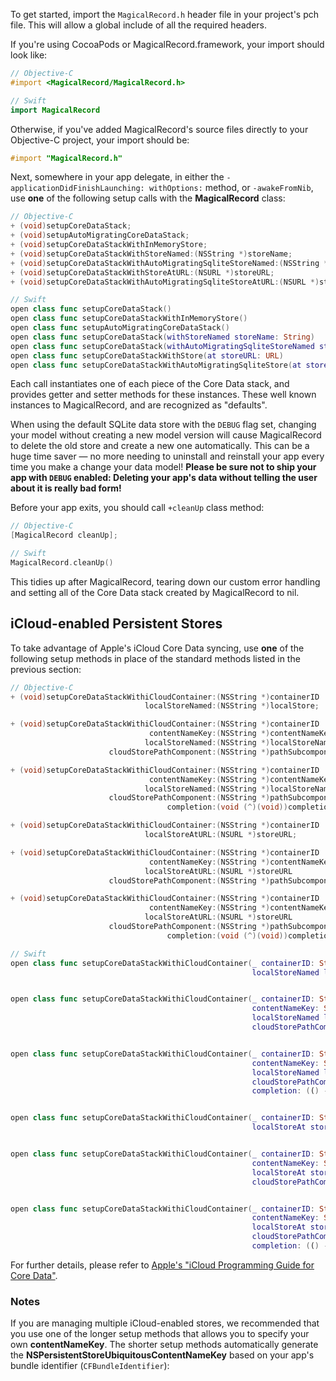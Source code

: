 To get started, import the `MagicalRecord.h` header file in your project's pch file. This will allow a global include of all the required headers.

If you're using CocoaPods or MagicalRecord.framework, your import should look like:

```objective-c
// Objective-C
#import <MagicalRecord/MagicalRecord.h>
```

```swift
// Swift
import MagicalRecord
```

Otherwise, if you've added MagicalRecord's source files directly to your Objective-C project, your import should be:

```objective-c
#import "MagicalRecord.h"
```

Next, somewhere in your app delegate, in either the `- applicationDidFinishLaunching: withOptions:` method, or `-awakeFromNib`, use **one** of the following setup calls with the **MagicalRecord** class:

```objective-c
// Objective-C
+ (void)setupCoreDataStack;
+ (void)setupAutoMigratingCoreDataStack;
+ (void)setupCoreDataStackWithInMemoryStore;
+ (void)setupCoreDataStackWithStoreNamed:(NSString *)storeName;
+ (void)setupCoreDataStackWithAutoMigratingSqliteStoreNamed:(NSString *)storeName;
+ (void)setupCoreDataStackWithStoreAtURL:(NSURL *)storeURL;
+ (void)setupCoreDataStackWithAutoMigratingSqliteStoreAtURL:(NSURL *)storeURL;
```

```swift
// Swift
open class func setupCoreDataStack()
open class func setupCoreDataStackWithInMemoryStore()
open class func setupAutoMigratingCoreDataStack()
open class func setupCoreDataStack(withStoreNamed storeName: String)
open class func setupCoreDataStack(withAutoMigratingSqliteStoreNamed storeName: String)
open class func setupCoreDataStackWithStore(at storeURL: URL)
open class func setupCoreDataStackWithAutoMigratingSqliteStore(at storeURL: URL)
```

Each call instantiates one of each piece of the Core Data stack, and provides getter and setter methods for these instances. These well known instances to MagicalRecord, and are recognized as "defaults".

When using the default SQLite data store with the `DEBUG` flag set, changing your model without creating a new model version will cause MagicalRecord to delete the old store and create a new one automatically. This can be a huge time saver — no more needing to uninstall and reinstall your app every time you make a change your data model! **Please be sure not to ship your app with `DEBUG` enabled: Deleting your app's data without telling the user about it is really bad form!**

Before your app exits, you should call `+cleanUp` class method:

```objective-c
// Objective-C
[MagicalRecord cleanUp];
```

```swift
// Swift
MagicalRecord.cleanUp()
```

This tidies up after MagicalRecord, tearing down our custom error handling and setting all of the Core Data stack created by MagicalRecord to nil.

## iCloud-enabled Persistent Stores

To take advantage of Apple's iCloud Core Data syncing, use **one** of the following setup methods in place of the standard methods listed in the previous section:

```objective-c
// Objective-C
+ (void)setupCoreDataStackWithiCloudContainer:(NSString *)containerID
                              localStoreNamed:(NSString *)localStore;

+ (void)setupCoreDataStackWithiCloudContainer:(NSString *)containerID
                               contentNameKey:(NSString *)contentNameKey
                              localStoreNamed:(NSString *)localStoreName
                      cloudStorePathComponent:(NSString *)pathSubcomponent;

+ (void)setupCoreDataStackWithiCloudContainer:(NSString *)containerID
                               contentNameKey:(NSString *)contentNameKey
                              localStoreNamed:(NSString *)localStoreName
                      cloudStorePathComponent:(NSString *)pathSubcomponent
                                   completion:(void (^)(void))completion;

+ (void)setupCoreDataStackWithiCloudContainer:(NSString *)containerID
                              localStoreAtURL:(NSURL *)storeURL;

+ (void)setupCoreDataStackWithiCloudContainer:(NSString *)containerID
                               contentNameKey:(NSString *)contentNameKey
                              localStoreAtURL:(NSURL *)storeURL
                      cloudStorePathComponent:(NSString *)pathSubcomponent;

+ (void)setupCoreDataStackWithiCloudContainer:(NSString *)containerID
                               contentNameKey:(NSString *)contentNameKey
                              localStoreAtURL:(NSURL *)storeURL
                      cloudStorePathComponent:(NSString *)pathSubcomponent
                                   completion:(void (^)(void))completion;
```

```swift
// Swift
open class func setupCoreDataStackWithiCloudContainer(_ containerID: String,
                                                      localStoreNamed localStore: String)


open class func setupCoreDataStackWithiCloudContainer(_ containerID: String,
                                                      contentNameKey: String?,
                                                      localStoreNamed localStoreName: String,
                                                      cloudStorePathComponent pathSubcomponent: String?)


open class func setupCoreDataStackWithiCloudContainer(_ containerID: String,
                                                      contentNameKey: String?,
                                                      localStoreNamed localStoreName: String,
                                                      cloudStorePathComponent pathSubcomponent: String?,
                                                      completion: (() -> Swift.Void)? = nil)


open class func setupCoreDataStackWithiCloudContainer(_ containerID: String,
                                                      localStoreAt storeURL: URL)


open class func setupCoreDataStackWithiCloudContainer(_ containerID: String,
                                                      contentNameKey: String?,
                                                      localStoreAt storeURL: URL,
                                                      cloudStorePathComponent pathSubcomponent: String?)


open class func setupCoreDataStackWithiCloudContainer(_ containerID: String,
                                                      contentNameKey: String?,
                                                      localStoreAt storeURL: URL,
                                                      cloudStorePathComponent pathSubcomponent: String?,
                                                      completion: (() -> Swift.Void)? = nil)
```

For further details, please refer to [Apple's "iCloud Programming Guide for Core Data"](https://developer.apple.com/library/ios/documentation/DataManagement/Conceptual/UsingCoreDataWithiCloudPG/Introduction/Introduction.html#//apple_ref/doc/uid/TP40013491).


### Notes

If you are managing multiple iCloud-enabled stores, we recommended that you use one of the longer setup methods that allows you to specify your own **contentNameKey**. The shorter setup methods automatically generate the **NSPersistentStoreUbiquitousContentNameKey** based on your app's bundle identifier (`CFBundleIdentifier`):
